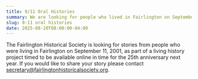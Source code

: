 ```yaml
---
title: 9/11 Oral Histories
summary: We are looking for people who lived in Fairlington on September 11, 2001.
slug: 9-11 oral histories
date: 2025-08-20T08:00:00-04:00
---
```


The Fairlington Historical Society is looking for stories from people who were living in Fairlington on September 11, 2001, as part of a living history project timed to be available online in time for the 25th anniversary next year. If you would like to share your story please contact secretary@fairlingtonhistoricalsociety.org.